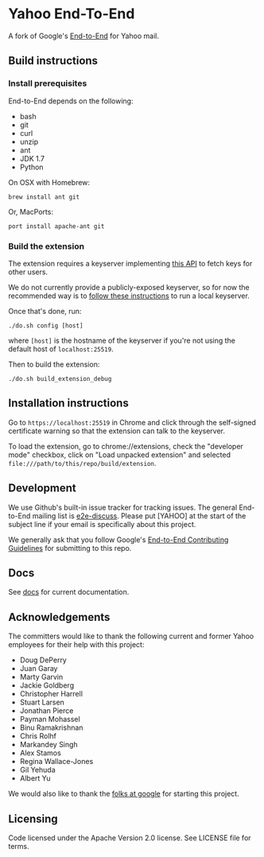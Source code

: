 # Yahoo End-To-End

A fork of Google's [End-to-End](https://github.com/google/end-to-end) for Yahoo mail.

## Build instructions

### Install prerequisites

End-to-End depends on the following:
* bash
* git
* curl
* unzip
* ant
* JDK 1.7
* Python

On OSX with Homebrew:

    brew install ant git

Or, MacPorts:

    port install apache-ant git

### Build the extension

The extension requires a keyserver implementing [this API](docs/keyserver.md)
to fetch keys for other users.

We do not currently provide a publicly-exposed keyserver, so for now the recommended way is to [follow these instructions](https://github.com/yahoo/keyshop) to run a local keyserver.

Once that's done, run:

    ./do.sh config [host]

where `[host]` is the hostname of the keyserver if you're not using the default
host of `localhost:25519`.

Then to build the extension:

    ./do.sh build_extension_debug

## Installation instructions

Go to `https://localhost:25519` in Chrome and click through the self-signed certificate
warning so that the extension can talk to the keyserver.

To load the extension, go to chrome://extensions, check the "developer mode" checkbox, click on "Load
unpacked extension" and selected `file:///path/to/this/repo/build/extension`.


## Development

We use Github's built-in issue tracker for tracking issues. The general
End-to-End mailing list is
[e2e-discuss](https://groups.google.com/forum/#!forum/e2e-discuss). Please put
[YAHOO] at the start of the subject line if your email is specifically about
this project.

We generally ask that you follow Google's [End-to-End Contributing
Guidelines](docs/CONTRIBUTING.md) for submitting to this repo.

## Docs

See [docs](docs) for current documentation.

## Acknowledgements

The committers would like to thank the following current and former Yahoo employees for their help with this project:
* Doug DePerry
* Juan Garay
* Marty Garvin
* Jackie Goldberg
* Christopher Harrell
* Stuart Larsen
* Jonathan Pierce
* Payman Mohassel
* Binu Ramakrishnan
* Chris Rolhf
* Markandey Singh
* Alex Stamos
* Regina Wallace-Jones
* Gil Yehuda
* Albert Yu

We would also like to thank the [folks at google](CONTRIBUTORS) for starting this project.

## Licensing

Code licensed under the Apache Version 2.0 license. See LICENSE file for terms.
